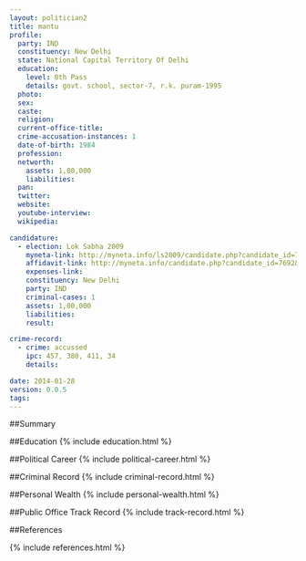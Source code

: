 ```yaml
---
layout: politician2
title: mantu
profile: 
  party: IND
  constituency: New Delhi
  state: National Capital Territory Of Delhi
  education: 
    level: 8th Pass
    details: govt. school, sector-7, r.k. puram-1995
  photo: 
  sex: 
  caste: 
  religion: 
  current-office-title: 
  crime-accusation-instances: 1
  date-of-birth: 1984
  profession: 
  networth: 
    assets: 1,00,000
    liabilities: 
  pan: 
  twitter: 
  website: 
  youtube-interview: 
  wikipedia: 

candidature: 
  - election: Lok Sabha 2009
    myneta-link: http://myneta.info/ls2009/candidate.php?candidate_id=7692
    affidavit-link: http://myneta.info/candidate.php?candidate_id=7692&scan=original
    expenses-link: 
    constituency: New Delhi 
    party: IND
    criminal-cases: 1
    assets: 1,00,000
    liabilities: 
    result:  

crime-record: 
  - crime: accussed
    ipc: 457, 380, 411, 34
    details:  

date: 2014-01-28
version: 0.0.5
tags: 
---
```

##Summary


##Education
{% include education.html %}


##Political Career
{% include political-career.html %}


##Criminal Record
{% include criminal-record.html %}


##Personal Wealth
{% include personal-wealth.html %}


##Public Office Track Record
{% include track-record.html %}


##References


{% include references.html %}